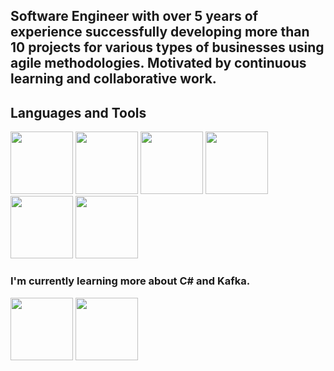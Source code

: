 ## Software Engineer with over 5 years of experience successfully developing more than 10 projects for various types of businesses using agile methodologies. Motivated by continuous learning and collaborative work.

<!--
**AntonioER9/AntonioER9** is a ✨ _special_ ✨ repository because its `README.md` (this file) appears on your GitHub profile.

Here are some ideas to get you started:

- 🔭 I’m currently working on ...
- 🌱 I’m currently learning ...
- 👯 I’m looking to collaborate on ...
- 🤔 I’m looking for help with ...
- 💬 Ask me about ...
- 📫 How to reach me: ...
- 😄 Pronouns: ...
- ⚡ Fun fact: ...
-->
## Languages and Tools
<img src="https://github.com/AntonioER9/AntonioER9/assets/28747544/34752fe2-d4a4-49f3-afb9-3592b62b2ff2" width=100 height=100>
<img src="https://github.com/AntonioER9/AntonioER9/assets/28747544/5cf2aec6-2cbb-4458-94d4-cb0880b2d4f6" width=100 height=100>
<img src="https://github.com/AntonioER9/AntonioER9/assets/28747544/1cbef8a5-466c-4725-928c-799eaf4a2a33" width=100 height=100>
<img src="https://github.com/AntonioER9/AntonioER9/assets/28747544/89f9fd95-db8c-4964-b13d-3bc45d0df19c" width=100 height=100>

<img src="https://github.com/AntonioER9/AntonioER9/assets/28747544/823bedad-f988-4c5a-805f-eaf6ee0ee6ac" width=100 height=100>
<img src="https://github.com/AntonioER9/AntonioER9/assets/28747544/8d815140-d8b8-4484-b45e-fba74db87d0b" width=100 height=100>


### I'm currently learning more about C# and Kafka. 

<img src="https://github.com/AntonioER9/AntonioER9/assets/28747544/74901df9-21b3-4c4c-b9b3-0ac5f65d5ec4" width=100 height=100>
<img src="https://github.com/AntonioER9/AntonioER9/assets/28747544/5cdd64b8-0003-430b-8bd7-cd735537683a" width=100 height=100>
